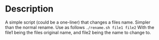 # Description

A simple script (could be a one-liner) that changes a files name. Simpler than the normal rename.
Use as follows
`
./rename.sh file1 file2
`
With the file1 being the files original name, and file2 being the name to change to.
